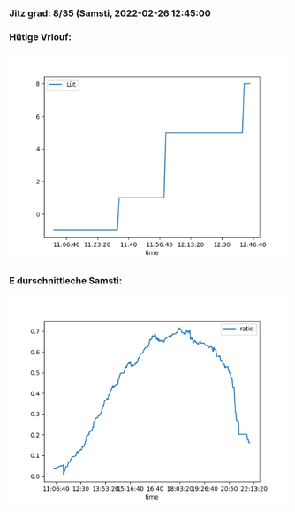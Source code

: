 ### Jitz grad: 8/35 (Samsti, 2022-02-26 12:45:00

### Hütige Vrlouf:
![Graph](Today.png)

### E durschnittleche Samsti:
![Graph](Samsti.png)